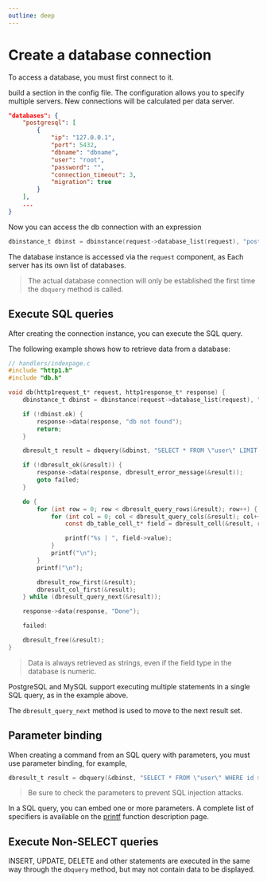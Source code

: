```yaml
---
outline: deep
---
```


# Create a database connection

To access a database, you must first connect to it.

build a section in the config file. The configuration allows you to specify multiple servers.
New connections will be calculated per data server.

```json
"databases": {
    "postgresql": [
        {
            "ip": "127.0.0.1",
            "port": 5432,
            "dbname": "dbname",
            "user": "root",
            "password": "",
            "connection_timeout": 3,
            "migration": true
        }
    ],
    ...
}
```

Now you can access the db connection with an expression

```C
dbinstance_t dbinst = dbinstance(request->database_list(request), "postgresql");
```

The database instance is accessed via the `request` component, as Each server has its own list of databases.

> The actual database connection will only be established the first time the `dbquery` method is called.

## Execute SQL queries

After creating the connection instance, you can execute the SQL query.

The following example shows how to retrieve data from a database:

```C
// handlers/indexpage.c
#include "http1.h"
#include "db.h"

void db(http1request_t* request, http1response_t* response) {
    dbinstance_t dbinst = dbinstance(request->database_list(request), "postgresql");

    if (!dbinst.ok) {
        response->data(response, "db not found");
        return;
    }

    dbresult_t result = dbquery(&dbinst, "SELECT * FROM \"user\" LIMIT 3; SELECT * FROM \"news\";");

    if (!dbresult_ok(&result)) {
        response->data(response, dbresult_error_message(&result));
        goto failed;
    }

    do {
        for (int row = 0; row < dbresult_query_rows(&result); row++) {
            for (int col = 0; col < dbresult_query_cols(&result); col++) {
                const db_table_cell_t* field = dbresult_cell(&result, row, col);

                printf("%s | ", field->value);
            }
            printf("\n");
        }
        printf("\n");

        dbresult_row_first(&result);
        dbresult_col_first(&result);
    } while (dbresult_query_next(&result));

    response->data(response, "Done");

    failed:

    dbresult_free(&result);
}
```

> Data is always retrieved as strings, even if the field type in the database is numeric.

PostgreSQL and MySQL support executing multiple statements in a single SQL query, as in the example above.

The `dbresult_query_next` method is used to move to the next result set.

## Parameter binding

When creating a command from an SQL query with parameters, you must use parameter binding, for example,

```C
dbresult_t result = dbquery(&dbinst, "SELECT * FROM \"user\" WHERE id > %d AND name <> '%s'", 10, "Alex");
```

> Be sure to check the parameters to prevent SQL injection attacks.

In a SQL query, you can embed one or more parameters. A complete list of specifiers is available on the [printf](https://cplusplus.com/reference/cstdio/printf/) function description page.

## Execute Non-SELECT queries

INSERT, UPDATE, DELETE and other statements are executed in the same way through the `dbquery` method, but may not contain data to be displayed.
